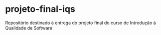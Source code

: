 # projeto-final-iqs
Repositório destinado à entrega do projeto final do curso de Introdução à Qualidade de Software
